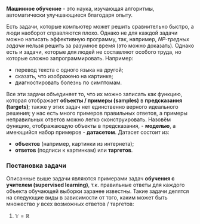 **Машинное обучение** - это наука, изучающая алгоритмы, автоматически улучшающиеся благодаря опыту.

Есть задачи, которые компьютер может решить сравнительно быстро, а люди наоборот справляются плохо. Однако не для каждой задачи можно написать эффективную программу, так, например, *NP-тредных задачи* нельзя решить за разумное время (это можно доказать). Однако есть и задачи, которые для людей не составляют особого труда, но которые сложно запрограммировать. Например:

- перевод текста с одного языка на другой;
- сказать, что изображено на картинке;
- диагностировать болезнь по симптомам.

Все эти задачи объединяет то, что их можно записать как функцию, которая отображает **объекты / примеры (samples)** в **предсказания (targets)**; также у этих задач нет единственно верного идеального решения; у нас есть много примеров правильных ответов, а примеры неправильных ответов можно легко сконструировать. Назовём функцию, отображающую объекты в предсказания, - **моделью**, а имеющийся набор примеров - **датасетом**. Датасет состоит из:

- **объектов** (например, картинки из интернета);
- **ответов** (подписи к картинкам) или **таргетов**.

### Постановка задачи

Описанные выше задачи являются примерами задач **обучения с учителем (supervised learning)**, т.к. правильные ответы для каждого объекта обучающей выборки заранее известны. Такие задачи делятся на следующие виды в зависимости от того, каким может быть множество $y$ всех возможных ответов / таргетов:

1. $\mathbb{Y} = \mathbb{R}$
